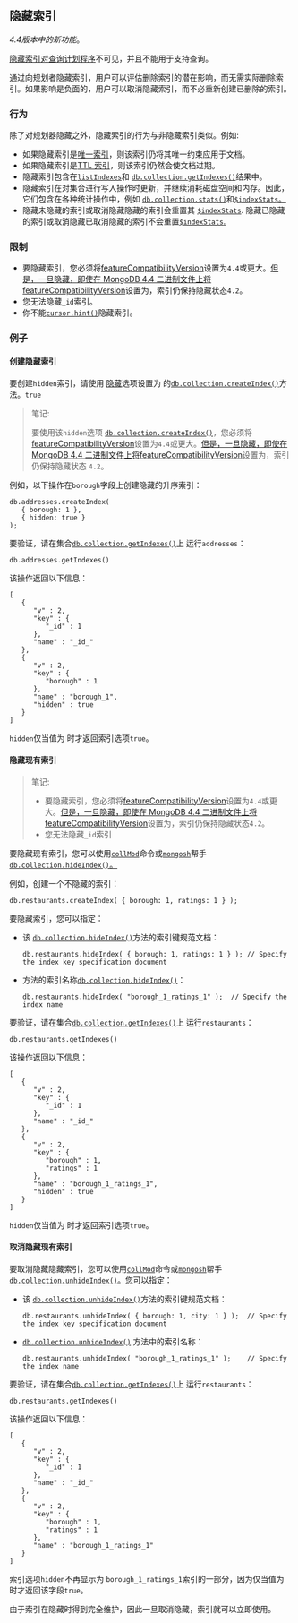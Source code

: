 ## 隐藏索引

*4.4版本中的新功能*。

[隐藏索引对查询计划程序](https://www.mongodb.com/docs/v7.0/core/query-plans/)不可见，并且不能用于支持查询。

通过向规划者隐藏索引，用户可以评估删除索引的潜在影响，而无需实际删除索引。如果影响是负面的，用户可以取消隐藏索引，而不必重新创建已删除的索引。

### 行为

除了对规划器隐藏之外，隐藏索引的行为与非隐藏索引类似。例如:

- 如果隐藏索引是[唯一索引](https://www.mongodb.com/docs/v7.0/core/index-unique/#std-label-index-type-unique)，则该索引仍将其唯一约束应用于文档。
- 如果隐藏索引是[TTL 索引](https://www.mongodb.com/docs/v7.0/core/index-ttl/#std-label-index-feature-ttl)，则该索引仍然会使文档过期。
- 隐藏索引包含在[`listIndexes`](https://www.mongodb.com/docs/v7.0/reference/command/listIndexes/#mongodb-dbcommand-dbcmd.listIndexes)和 [`db.collection.getIndexes()`](https://www.mongodb.com/docs/v7.0/reference/method/db.collection.getIndexes/#mongodb-method-db.collection.getIndexes)结果中。
- 隐藏索引在对集合进行写入操作时更新，并继续消耗磁盘空间和内存。因此，它们包含在各种统计操作中，例如 [`db.collection.stats()`](https://www.mongodb.com/docs/v7.0/reference/method/db.collection.stats/#mongodb-method-db.collection.stats)和[`$indexStats`。](https://www.mongodb.com/docs/v7.0/reference/operator/aggregation/indexStats/#mongodb-pipeline-pipe.-indexStats)
- 隐藏未隐藏的索引或取消隐藏隐藏的索引会重置其 [`$indexStats`](https://www.mongodb.com/docs/v7.0/reference/operator/aggregation/indexStats/#mongodb-pipeline-pipe.-indexStats). 隐藏已隐藏的索引或取消隐藏已取消隐藏的索引不会重置[`$indexStats`.](https://www.mongodb.com/docs/v7.0/reference/operator/aggregation/indexStats/#mongodb-pipeline-pipe.-indexStats)

### 限制

- 要隐藏索引，您必须将[featureCompatibilityVersion](https://www.mongodb.com/docs/v7.0/reference/command/setFeatureCompatibilityVersion/#std-label-view-fcv)设置为`4.4`或更大。[但是，一旦隐藏，即使在 MongoDB 4.4 二进制文件上将featureCompatibilityVersion](https://www.mongodb.com/docs/v7.0/reference/command/setFeatureCompatibilityVersion/#std-label-view-fcv)设置为，索引仍保持隐藏状态`4.2`。
- 您无法隐藏`_id`索引。
- 你不能[`cursor.hint()`](https://www.mongodb.com/docs/v7.0/reference/method/cursor.hint/#mongodb-method-cursor.hint)隐藏索引。

### 例子

#### 创建隐藏索引

要创建`hidden`索引，请使用 [隐藏](https://www.mongodb.com/docs/v7.0/reference/method/db.collection.createIndex/#std-label-method-createIndex-hidden)选项设置为 的[`db.collection.createIndex()`](https://www.mongodb.com/docs/v7.0/reference/method/db.collection.createIndex/#mongodb-method-db.collection.createIndex)方法。`true`

> 笔记:
>
> 要使用该`hidden`选项 [`db.collection.createIndex()`](https://www.mongodb.com/docs/v7.0/reference/method/db.collection.createIndex/#mongodb-method-db.collection.createIndex)，您必须将 [featureCompatibilityVersion](https://www.mongodb.com/docs/v7.0/reference/command/setFeatureCompatibilityVersion/#std-label-view-fcv)设置为`4.4`或更大。[但是，一旦隐藏，即使在 MongoDB 4.4 二进制文件上将featureCompatibilityVersion](https://www.mongodb.com/docs/v7.0/reference/command/setFeatureCompatibilityVersion/#std-label-view-fcv)设置为，索引仍保持隐藏状态 `4.2`。

例如，以下操作在`borough`字段上创建隐藏的升序索引：

```
db.addresses.createIndex(
   { borough: 1 },
   { hidden: true }
);
```

要验证，请在集合[`db.collection.getIndexes()`](https://www.mongodb.com/docs/v7.0/reference/method/db.collection.getIndexes/#mongodb-method-db.collection.getIndexes)上 运行`addresses`：

```
db.addresses.getIndexes()
```

该操作返回以下信息：

```
[
   {
      "v" : 2,
      "key" : {
         "_id" : 1
      },
      "name" : "_id_"
   },
   {
      "v" : 2,
      "key" : {
         "borough" : 1
      },
      "name" : "borough_1",
      "hidden" : true
   }
]
```

`hidden`仅当值为 时才返回索引选项`true`。

#### 隐藏现有索引

> 笔记:
>
> - 要隐藏索引，您必须将[featureCompatibilityVersion](https://www.mongodb.com/docs/v7.0/reference/command/setFeatureCompatibilityVersion/#std-label-view-fcv)设置为`4.4`或更大。[但是，一旦隐藏，即使在 MongoDB 4.4 二进制文件上将featureCompatibilityVersion](https://www.mongodb.com/docs/v7.0/reference/command/setFeatureCompatibilityVersion/#std-label-view-fcv)设置为，索引仍保持隐藏状态`4.2`。
> - 您无法隐藏`_id`索引

要隐藏现有索引，您可以使用[`collMod`](https://www.mongodb.com/docs/v7.0/reference/command/collMod/#mongodb-dbcommand-dbcmd.collMod)命令或[`mongosh`](https://www.mongodb.com/docs/mongodb-shell/#mongodb-binary-bin.mongosh)帮手 [`db.collection.hideIndex()`。](https://www.mongodb.com/docs/v7.0/reference/method/db.collection.hideIndex/#mongodb-method-db.collection.hideIndex)

例如，创建一个不隐藏的索引：

```shell
db.restaurants.createIndex( { borough: 1, ratings: 1 } );
```

要隐藏索引，您可以指定：

* 该 [`db.collection.hideIndex()`](https://www.mongodb.com/docs/v7.0/reference/method/db.collection.hideIndex/#mongodb-method-db.collection.hideIndex)方法的索引键规范文档：

  ```shell
  db.restaurants.hideIndex( { borough: 1, ratings: 1 } ); // Specify the index key specification document
  ```

* 方法的索引名称[`db.collection.hideIndex()`](https://www.mongodb.com/docs/v7.0/reference/method/db.collection.hideIndex/#mongodb-method-db.collection.hideIndex)：

  ```shell
  db.restaurants.hideIndex( "borough_1_ratings_1" );  // Specify the index name
  ```

要验证，请在集合[`db.collection.getIndexes()`](https://www.mongodb.com/docs/v7.0/reference/method/db.collection.getIndexes/#mongodb-method-db.collection.getIndexes)上 运行`restaurants`：

```
db.restaurants.getIndexes()
```

该操作返回以下信息：

```
[
   {
      "v" : 2,
      "key" : {
         "_id" : 1
      },
      "name" : "_id_"
   },
   {
      "v" : 2,
      "key" : {
         "borough" : 1,
         "ratings" : 1
      },
      "name" : "borough_1_ratings_1",
      "hidden" : true
   }
]
```

`hidden`仅当值为 时才返回索引选项`true`。

#### 取消隐藏现有索引

要取消隐藏隐藏索引，您可以使用[`collMod`](https://www.mongodb.com/docs/v7.0/reference/command/collMod/#mongodb-dbcommand-dbcmd.collMod)命令或[`mongosh`](https://www.mongodb.com/docs/mongodb-shell/#mongodb-binary-bin.mongosh)帮手 [`db.collection.unhideIndex()`](https://www.mongodb.com/docs/v7.0/reference/method/db.collection.unhideIndex/#mongodb-method-db.collection.unhideIndex)。您可以指定：

* 该 [`db.collection.unhideIndex()`](https://www.mongodb.com/docs/v7.0/reference/method/db.collection.unhideIndex/#mongodb-method-db.collection.unhideIndex)方法的索引键规范文档：

  ```shell
  db.restaurants.unhideIndex( { borough: 1, city: 1 } );  // Specify the index key specification document
  ```

* [`db.collection.unhideIndex()`](https://www.mongodb.com/docs/v7.0/reference/method/db.collection.unhideIndex/#mongodb-method-db.collection.unhideIndex) 方法中的索引名称：

  ```
  db.restaurants.unhideIndex( "borough_1_ratings_1" );    // Specify the index name
  ```

要验证，请在集合[`db.collection.getIndexes()`](https://www.mongodb.com/docs/v7.0/reference/method/db.collection.getIndexes/#mongodb-method-db.collection.getIndexes)上 运行`restaurants`：

```
db.restaurants.getIndexes()
```

该操作返回以下信息：

```
[
   {
      "v" : 2,
      "key" : {
         "_id" : 1
      },
      "name" : "_id_"
   },
   {
      "v" : 2,
      "key" : {
         "borough" : 1,
         "ratings" : 1
      },
      "name" : "borough_1_ratings_1"
   }
]
```

索引选项`hidden`不再显示为 `borough_1_ratings_1`索引的一部分，因为仅当值为 时才返回该字段`true`。

由于索引在隐藏时得到完全维护，因此一旦取消隐藏，索引就可以立即使用。